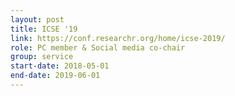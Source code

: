 ```yaml
---
layout: post
title: ICSE '19
link: https://conf.researchr.org/home/icse-2019/
role: PC member & Social media co-chair
group: service
start-date: 2018-05-01
end-date: 2019-06-01
---
```

